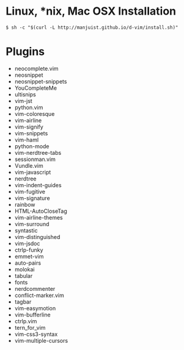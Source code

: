 # Linux, *nix, Mac OSX Installation #
```
$ sh -c "$(curl -L http://manjuist.github.io/d-vim/install.sh)"
```
# Plugins #
* neocomplete.vim
* neosnippet
* neosnippet-snippets
* YouCompleteMe
* ultisnips
* vim-jst
* python.vim
* vim-coloresque
* vim-airline
* vim-signify
* vim-snippets
* vim-haml
* python-mode
* vim-nerdtree-tabs
* sessionman.vim
* Vundle.vim
* vim-javascript
* nerdtree
* vim-indent-guides
* vim-fugitive
* vim-signature
* rainbow
* HTML-AutoCloseTag
* vim-airline-themes
* vim-surround
* syntastic
* vim-distinguished
* vim-jsdoc
* ctrlp-funky
* emmet-vim
* auto-pairs
* molokai
* tabular
* fonts
* nerdcommenter
* conflict-marker.vim
* tagbar
* vim-easymotion
* vim-bufferline
* ctrlp.vim
* tern_for_vim
* vim-css3-syntax
* vim-multiple-cursors

